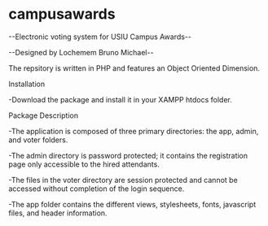 # campusawards
--Electronic voting system for USIU Campus Awards--

--Designed by Lochemem Bruno Michael--

The repsitory is written in PHP and features an Object Oriented Dimension.

Installation

-Download the package and install it in your XAMPP htdocs folder.

Package Description

-The application is composed of three primary directories: the app, admin, and voter folders.

-The admin directory is password protected; it contains the registration page only accessible to the hired attendants.

-The files in the voter directory are session protected and cannot be accessed without completion of the login sequence.

-The app folder contains the different views, stylesheets, fonts, javascript files, and header information.


